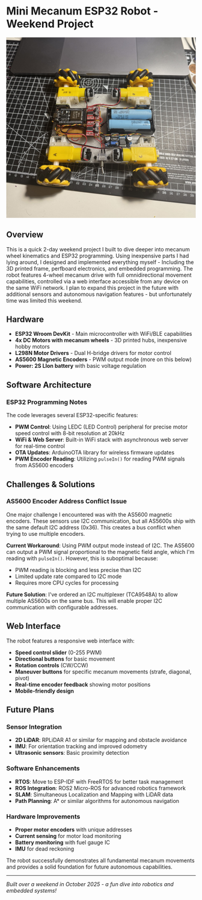 # Mini Mecanum ESP32 Robot - Weekend Project

![Robot Image](27_10_2025.jpg)

## Overview

This is a quick 2-day weekend project I built to dive deeper into mecanum wheel kinematics and ESP32 programming. Using inexpensive parts I had lying around, I designed and implemented everything myself - Including the 3D printed frame, perfboard electronics, and embedded programming.
The robot features 4-wheel mecanum drive with full omnidirectional movement capabilities, controlled via a web interface accessible from any device on the same WiFi network. I plan to expand this project in the future with additional sensors and autonomous navigation features - but unfortunately time was limited this weekend. 

## Hardware

- **ESP32 Wroom DevKit** - Main microcontroller with WiFi/BLE capabilities
- **4x DC Motors with mecanum wheels** - 3D printed hubs, inexpensive hobby motors
- **L298N Motor Drivers** - Dual H-bridge drivers for motor control
- **AS5600 Magnetic Encoders** - PWM output mode (more on this below)
- **Power: 2S LIon battery** with basic voltage regulation

## Software Architecture

### ESP32 Programming Notes

The code leverages several ESP32-specific features:

- **PWM Control**: Using LEDC (LED Control) peripheral for precise motor speed control with 8-bit resolution at 20kHz
- **WiFi & Web Server**: Built-in WiFi stack with asynchronous web server for real-time control
- **OTA Updates**: ArduinoOTA library for wireless firmware updates
- **PWM Encoder Reading**: Utilizing `pulseIn()` for reading PWM signals from AS5600 encoders

## Challenges & Solutions

### AS5600 Encoder Address Conflict Issue

One major challenge I encountered was with the AS5600 magnetic encoders. These sensors use I2C communication, but all AS5600s ship with the same default I2C address (0x36). This creates a bus conflict when trying to use multiple encoders.

**Current Workaround**: Using PWM output mode instead of I2C. The AS5600 can output a PWM signal proportional to the magnetic field angle, which I'm reading with `pulseIn()`. However, this is suboptimal because:
- PWM reading is blocking and less precise than I2C
- Limited update rate compared to I2C mode
- Requires more CPU cycles for processing

**Future Solution**: I've ordered an I2C multiplexer (TCA9548A) to allow multiple AS5600s on the same bus. This will enable proper I2C communication with configurable addresses.

## Web Interface

The robot features a responsive web interface with:
- **Speed control slider** (0-255 PWM)
- **Directional buttons** for basic movement
- **Rotation controls** (CW/CCW)
- **Maneuver buttons** for specific mecanum movements (strafe, diagonal, pivot)
- **Real-time encoder feedback** showing motor positions
- **Mobile-friendly design**

## Future Plans

### Sensor Integration
- **2D LiDAR**: RPLiDAR A1 or similar for mapping and obstacle avoidance
- **IMU**: For orientation tracking and improved odometry
- **Ultrasonic sensors**: Basic proximity detection

### Software Enhancements
- **RTOS**: Move to ESP-IDF with FreeRTOS for better task management
- **ROS Integration**: ROS2 Micro-ROS for advanced robotics framework
- **SLAM**: Simultaneous Localization and Mapping with LiDAR data
- **Path Planning**: A* or similar algorithms for autonomous navigation

### Hardware Improvements
- **Proper motor encoders** with unique addresses
- **Current sensing** for motor load monitoring
- **Battery monitoring** with fuel gauge IC
- **IMU** for dead reckoning

The robot successfully demonstrates all fundamental mecanum movements and provides a solid foundation for future autonomous capabilities.

---

*Built over a weekend in October 2025 - a fun dive into robotics and embedded systems!*